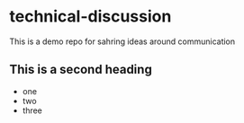 # technical-discussion
This is a demo repo for sahring ideas around communication


## This is a second heading

* one
* two
* three
